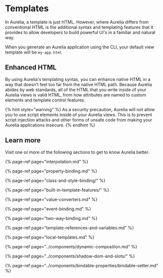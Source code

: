 # Templates

In Aurelia, a template is just HTML. However, where Aurelia differs from conventional HTML is the additional syntax and templating features that it provides to allow developers to build powerful UI's in a familiar and natural way.

When you generate an Aurelia application using the CLI, your default view template will be `my-app.html`

## Enhanced HTML

By using Aurelia's templating syntax, you can enhance native HTML in a way that doesn't feel too far from the native HTML path. Because Aurelia abides by web standards, all of the HTML that you write inside of your Aurelia views is valid HTML, from how attributes are named to custom elements and template control features.

{% hint style="warning" %}
As a security precaution, Aurelia will not allow you to use script elements inside of your Aurelia views.  This is to prevent script injection attacks and other forms of unsafe code from making your Aurelia applications insecure.
{% endhint %}

## Learn more

Visit one or more of the following sections to get to know Aurelia better.

{% page-ref page="interpolation.md" %}

{% page-ref page="property-binding.md" %}

{% page-ref page="class-and-style-binding/" %}

{% page-ref page="built-in-template-features/" %}

{% page-ref page="value-converters.md" %}

{% page-ref page="event-binding.md" %}

{% page-ref page="two-way-binding.md" %}

{% page-ref page="template-references-and-variables.md" %}

{% page-ref page="local-templates.md" %}

{% page-ref page="../components/dynamic-composition.md" %}

{% page-ref page="../components/shadow-dom-and-slots/" %}

{% page-ref page="../components/bindable-properties/bindable-setter.md" %}



